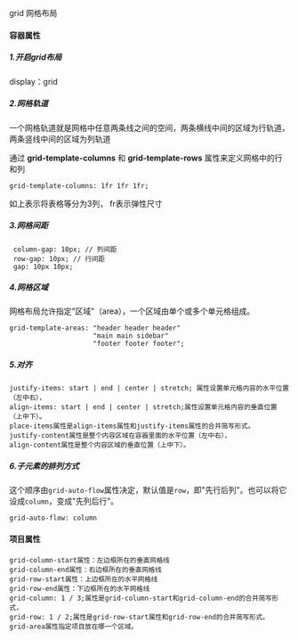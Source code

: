 grid 网格布局

#### 容器属性

##### 1.开启grid布局

display：grid

##### 2.网格轨道

一个网格轨道就是网格中任意两条线之间的空间，两条横线中间的区域为行轨道，两条竖线中间的区域为列轨道

通过 **grid-template-columns** 和 **grid-template-rows** 属性来定义网格中的行和列

```
grid-template-columns: 1fr 1fr 1fr;
```

如上表示将表格等分为3列， fr表示弹性尺寸

##### 3.网格间距

```
 column-gap: 10px; // 列间距
 row-gap: 10px; // 行间距
 gap: 10px 10px;
```

##### 4.网格区域

网格布局允许指定"区域"（area），一个区域由单个或多个单元格组成。

```
grid-template-areas: "header header header"
                     "main main sidebar"
                     "footer footer footer";
```

##### 5.对齐

```
justify-items: start | end | center | stretch; 属性设置单元格内容的水平位置（左中右），
align-items: start | end | center | stretch;属性设置单元格内容的垂直位置（上中下）。
place-items属性是align-items属性和justify-items属性的合并简写形式。
justify-content属性是整个内容区域在容器里面的水平位置（左中右），
align-content属性是整个内容区域的垂直位置（上中下）。
```

##### 6.子元素的排列方式

这个顺序由`grid-auto-flow`属性决定，默认值是`row`，即"先行后列"。也可以将它设成`column`，变成"先列后行"。

```
grid-auto-flow: column
```



#### 项目属性

```
grid-column-start属性：左边框所在的垂直网格线
grid-column-end属性：右边框所在的垂直网格线
grid-row-start属性：上边框所在的水平网格线
grid-row-end属性：下边框所在的水平网格线
grid-column: 1 / 3;属性是grid-column-start和grid-column-end的合并简写形式，
grid-row: 1 / 2;属性是grid-row-start属性和grid-row-end的合并简写形式。
grid-area属性指定项目放在哪一个区域。
```

